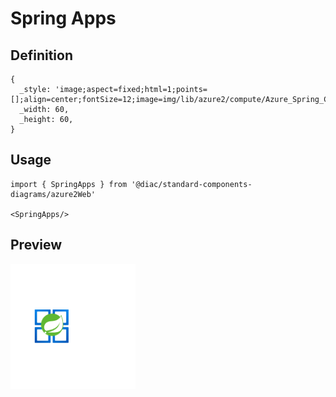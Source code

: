 # Spring Apps

## Definition

```
{
  _style: 'image;aspect=fixed;html=1;points=[];align=center;fontSize=12;image=img/lib/azure2/compute/Azure_Spring_Cloud.svg;strokeColor=none;',
  _width: 60,
  _height: 60,
}
```

## Usage

```
import { SpringApps } from '@diac/standard-components-diagrams/azure2Web'

<SpringApps/>
```

## Preview

<img src="./spring-apps.png" width="200"/>
